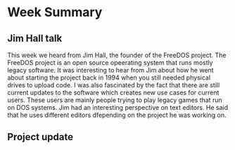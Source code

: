 # Week Summary

## Jim Hall talk

This week we heard from Jim Hall, the founder of the FreeDOS project. The FreeDOS project is an open source opeerating system that runs mostly legacy software.
It was interesting to hear from Jim about how he went about starting the project back in 1994 when you still needed physical drives to upload code. I was also fascinated 
by the fact that there are still current updates to the software which creates new use cases for current users. These users are mainly people trying to play 
legacy games that run on DOS systems. Jim had an interesting perspective on text editors. He said that he uses different editors dfepending on the project he was working on. 

## Project update


